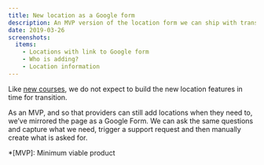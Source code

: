 ```yaml
---
title: New location as a Google form
description: An MVP version of the location form we can ship with transition
date: 2019-03-26
screenshots:
  items:
    - Locations with link to Google form
    - Who is adding?
    - Location information
---
```


Like [new courses](/publish-teacher-training-courses/new-course-google-form), we do not expect to build the new location features in time for transition.

As an MVP, and so that providers can still add locations when they need to, we’ve mirrored the page as a Google Form. We can ask the same questions and capture what we need, trigger a support request and then manually create what is asked for.

*[MVP]: Minimum viable product
